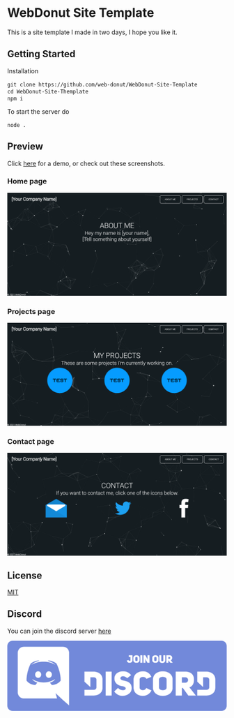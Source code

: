 # WebDonut Site Template
This is a site template I made in two days, I hope you like it.

## Getting Started
Installation
```
git clone https://github.com/web-donut/WebDonut-Site-Template
cd WebDonut-Site-Themplate
npm i
```
To start the server do 
```
node .
```

## Preview
Click [here](https://joeptm.github.io/WebDonut-Site-Template/site/) for a demo, or check out these screenshots.

### Home page
![Preview of Site](/images/image1.png)

### Projects page
![Preview of Site](/images/image2.png)

### Contact page
![Preview of Site](/images/image3.png)

## License
[MIT](https://choosealicense.com/licenses/mit/)

## Discord

You can join the discord server [here](https://discord.gg/aZrWjEpZUx)

[![Discord Server](/images/discord.png)](https://discord.gg/aZrWjEpZUx)
